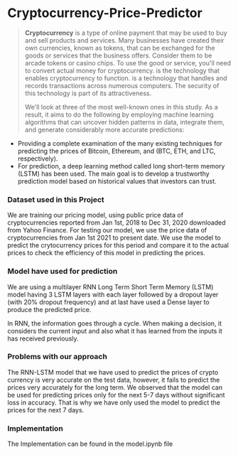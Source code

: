 # Cryptocurrency-Price-Predictor

> **Cryptocurrency** is a type of online payment that may be used to buy and sell products and services. Many businesses have created their own currencies, known as tokens, that can be exchanged for the goods or services that the business offers. Consider them to be arcade tokens or casino chips. To use the good or service, you'll need to convert actual money for cryptocurrency. is the technology that enables cryptocurrency to function. is a technology that handles and records transactions across numerous computers. The security of this technology is part of its attractiveness.
> 
> We'll look at three of the most well-known ones in this study. As a result, it aims to do the following by employing machine learning algorithms that can uncover hidden patterns in data, integrate them, and generate considerably more accurate predictions:
  * Providing a complete examination of the many existing techniques for predicting the prices of Bitcoin, Ethereum, and (BTC, ETH, and   LTC, respectively).
  * For prediction, a deep learning method called long short-term memory (LSTM) has been used.
The main goal is to develop a trustworthy prediction model based on historical values that investors can trust.

 ### **Dataset used in this Project**

We are training our pricing model, using public price data of cryptocurrencies reported from Jan 1st, 2018 to Dec 31, 2020 downloaded from Yahoo Finance. For testing our model, we use the price data of cryptocurrencies from Jan 1st 2021 to present date. We use the model to predict the crytocurrency prices for this period and compare it to the actual prices to check the efficiency of this model in predicting the prices.



### **Model have used for prediction**

We are using a multilayer RNN Long Term Short Term Memory (LSTM) model having 3 LSTM layers with each layer followed by a dropout layer (with 20% dropout frequency) and at last have used a Dense layer to produce the predicted price.

In RNN, the information goes through a cycle. When making a decision, it considers the current input and also what it has learned from the inputs it has received previously.

### **Problems with our approach**

The RNN-LSTM model that we have used to predict the prices of crypto currency is very accurate on the test data, however, it fails to predict the prices very accurately for the long term. We observed that the model can be used for predicting prices only for the next 5-7 days without significant loss in accuracy. That is why we have only used the model to predict the prices for the next 7 days.

### **Implementation**

The Implementation can be found in the model.ipynb file

